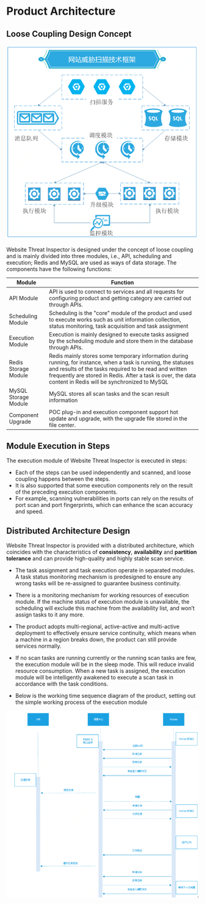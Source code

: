 # Product Architecture

## Loose Coupling Design Concept

![](../../../../image/Website-Threat-Inspector/wts-jiagou-04.png)

Website Threat Inspector is designed under the concept of loose coupling and is mainly divided into three modules, i.e., API, scheduling and execution; Redis and MySQL are used as ways of data storage. The components have the following functions:

| Module             | Function                                                         |
| ---------------- | ------------------------------------------------------------ |
| API Module          | API is used to connect to services and all requests for configuring product and getting category are carried out through APIs.  |
| Scheduling Module         | Scheduling is the "core" module of the product and used to execute works such as unit information collection, status monitoring, task acquisition and task assignment |
| Execution Module       | Execution is mainly designed to execute tasks assigned by the scheduling module and store them in the database through APIs. |
| Redis   Storage Module | Redis mainly stores some temporary information during running, for instance, when a task is running, the statuses and results of the tasks required to be read and written frequently are stored in Redis. After a task is over, the data content in Redis will be synchronized to MySQL |
| MySQL Storage Module    | MySQL stores all scan tasks and the scan result information                           |
| Component Upgrade         | POC plug-in and execution component support hot update and upgrade, with the upgrade file stored in the file center. |

## Module Execution in Steps

The execution module of Website Threat Inspector is executed in steps:

- Each of the steps can be used independently and scanned, and loose coupling happens between the steps.
- It is also supported that some execution components rely on the result of the preceding execution components.
- For example, scanning vulnerabilities in ports can rely on the results of port scan and port fingerprints, which can enhance the scan accuracy and speed.

## Distributed Architecture Design

Website Threat Inspector is provided with a distributed architecture, which coincides with the characteristics of **consistency**, **availability** and **partition tolerance** and can provide high-quality and highly stable scan service.

- The task assignment and task execution operate in separated modules. A task status monitoring mechanism is predesigned to ensure any wrong tasks will be re-assigned to guarantee business continuity.

- There is a monitoring mechanism for working resources of execution module. If the machine status of execution module is unavailable, the scheduling will exclude this machine from the availability list, and won’t assign tasks to it any more.

-  The product adopts multi-regional, active-active and multi-active deployment to effectively ensure service continuity, which means when a machine in a region breaks down, the product can still provide services normally.

-  If no scan tasks are running currently or the running scan tasks are few, the execution module will be in the sleep mode. This will reduce invalid resource consumption. When a new task is assigned, the execution module will be intelligently awakened to execute a scan task in accordance with the task conditions.
- Below is the working time sequence diagram of the product, setting out the simple working process of the execution module

![](../../../../image/Website-Threat-Inspector/webscan2.png)
